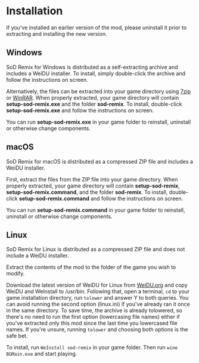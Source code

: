 # Installation

If you've installed an earlier version of the mod, please uninstall it prior to extracting and installing the new version.

## Windows

SoD Remix for Windows is distributed as a self-extracting archive and includes a WeiDU installer. To install, simply double-click the archive and follow the instructions on screen.

Alternatively, the files can be extracted into your game directory using [7zip] or [WinRAR]. When properly extracted, your game directory will contain **setup-sod-remix.exe** and the folder **sod-remix**. To install, double-click **setup-sod-remix.exe** and follow the instructions on screen.

You can run **setup-sod-remix.exe** in your game folder to reinstall, uninstall or otherwise change components.

## macOS

SoD Remix for macOS is distributed as a compressed ZIP file and includes a WeiDU installer.

First, extract the files from the ZIP file into your game directory. When properly extracted, your game directory will contain **setup-sod-remix**, **setup-sod-remix.command**, and the folder **sod-remix**. To install, double-click **setup-sod-remix.command** and follow the instructions on screen.

You can run **setup-sod-remix.command** in your game folder to reinstall, uninstall or otherwise change components.

## Linux

SoD Remix for Linux is distributed as a compressed ZIP file and does not include a WeiDU installer.

Extract the contents of the mod to the folder of the game you wish to modify.

Download the latest version of WeiDU for Linux from [WeiDU.org] and copy WeiDU and WeInstall to /usr/bin. Following that, open a terminal, `cd` to your game installation directory, run `tolower` and answer Y to both queries. You can avoid running the second option (linux.ini) if you've already ran it once in the same directory. To save time, the archive is already tolowered, so there's no need to run the first option (lowercasing file names) either if you've extracted only this mod since the last time you lowercased file names. If you're unsure, running `tolower` and choosing both options is the safe bet.

To install, run `WeInstall sod-remix` in your game folder. Then run `wine BGMain.exe` and start playing.

[7zip]: http://www.7-zip.org/download.html
[winrar]: http://www.rarlab.com/download.htm
[weidu.org]: https://github.com/WeiDUorg/weidu/releases

